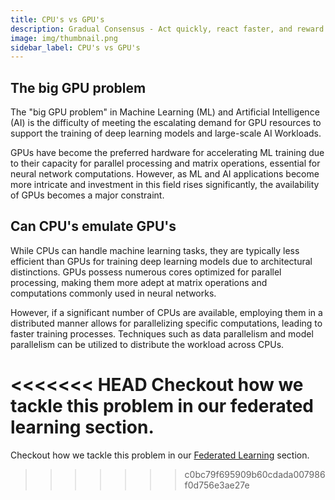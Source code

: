 ```yaml
---
title: CPU's vs GPU's
description: Gradual Consensus - Act quickly, react faster, and reward slowly.
image: img/thumbnail.png
sidebar_label: CPU's vs GPU's
---
```



## The big GPU problem

The "big GPU
problem" in Machine Learning (ML) and Artificial Intelligence (AI) is the difficulty of meeting the escalating demand for GPU resources to support the training of deep learning models and large-scale AI Workloads.

GPUs have become the preferred hardware for accelerating ML training due to their capacity for parallel processing and matrix operations, essential for neural network computations. However, as ML and AI applications become more intricate and investment in this field rises significantly, the availability of GPUs becomes a major constraint.

## Can CPU's emulate GPU's

While CPUs can handle machine learning tasks, they are typically less efficient than GPUs for training deep learning models due to architectural distinctions. GPUs possess numerous cores optimized for parallel processing, making them more adept at matrix operations and computations commonly used in neural networks.

However, if a significant number of CPUs are available, employing them in a distributed manner allows for parallelizing
specific computations, leading to faster training processes. Techniques such as data parallelism and model parallelism can be utilized to distribute the workload across CPUs.

<<<<<<< HEAD
Checkout how we tackle this problem in our federated learning section.
=======
Checkout how we tackle this problem in our [Federated Learning](./concepts/crowdai/federated-learning) section.
>>>>>>> c0bc79f695909b60cdada007986f0d756e3ae27e
